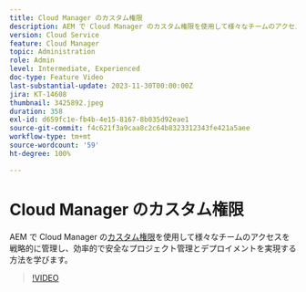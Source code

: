 ```yaml
---
title: Cloud Manager のカスタム権限
description: AEM で Cloud Manager のカスタム権限を使用して様々なチームのアクセスを戦略的に管理し、効率的で安全なプロジェクト管理とデプロイメントを実現する方法を学びます。
version: Cloud Service
feature: Cloud Manager
topic: Administration
role: Admin
level: Intermediate, Experienced
doc-type: Feature Video
last-substantial-update: 2023-11-30T00:00:00Z
jira: KT-14608
thumbnail: 3425892.jpeg
duration: 358
exl-id: d659fc1e-fb4b-4e15-8167-8b035d92eae1
source-git-commit: f4c621f3a9caa8c2c64b8323312343fe421a5aee
workflow-type: tm+mt
source-wordcount: '59'
ht-degree: 100%

---
```


# Cloud Manager のカスタム権限

AEM で Cloud Manager の[カスタム権限](https://experienceleague.adobe.com/docs/experience-manager-cloud-manager/content/requirements/custom-permissions.html?lang=ja)を使用して様々なチームのアクセスを戦略的に管理し、効率的で安全なプロジェクト管理とデプロイメントを実現する方法を学びます。

>[!VIDEO](https://video.tv.adobe.com/v/3425892/?learn=on)

